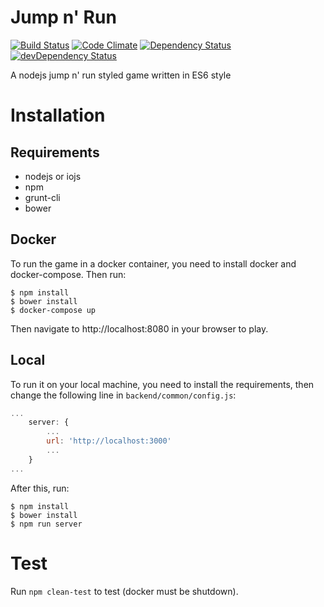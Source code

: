 # Jump n' Run
[![Build Status](https://api.travis-ci.org/anehx/jumpnrun.svg)](https://travis-ci.org/anehx/jumpnrun)
[![Code Climate](https://codeclimate.com/repos/5533d4706956801c8c000b6b/badges/8f8412012c97786facd8/gpa.svg)](https://codeclimate.com/repos/5533d4706956801c8c000b6b/feed)
[![Dependency Status](https://david-dm.org/anehx/jumpnrun.svg)](https://david-dm.org/anehx/jumpnrun)
[![devDependency Status](https://david-dm.org/anehx/jumpnrun/dev-status.svg)](https://david-dm.org/anehx/jumpnrun#info=devDependencies)

A nodejs jump n' run styled game written in ES6 style

# Installation

## Requirements
* nodejs or iojs
* npm
* grunt-cli
* bower

## Docker
To run the game in a docker container, you need to install docker and docker-compose. Then run:
```shell
$ npm install
$ bower install
$ docker-compose up
```
Then navigate to http://localhost:8080 in your browser to play.

## Local
To run it on your local machine, you need to install the requirements, then change the following
line in `backend/common/config.js`:
```javascript
...
    server: {
        ...
        url: 'http://localhost:3000'
        ...
    }
...
```
After this, run:
```shell
$ npm install
$ bower install
$ npm run server
```

# Test
Run `npm clean-test` to test (docker must be shutdown).
